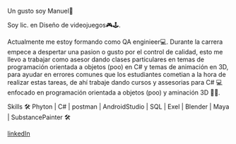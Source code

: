 Un gusto soy Manuel👋

Soy lic. en Diseño de videojuegos🎮🕹.

Actualmente me estoy formando como QA enginieer💻.
Durante la carrera empece a despertar una pasion o gusto por el control de calidad, esto me llevo a trabajar como asesor dando clases particulares en temas de programación orientada a objetos (poo) en C# y temas de animación en 3D, para ayudar en errores comunes que los estudiantes cometian a la hora de realizar estas tareas, de ahí trabaje dando cursos y assesorias para C# 💻 enfocado en programación orientada a objetos (poo) y aminación 3D 👯‍♂️.

Skills 🛠 Phyton | C# | postman | AndroidStudio | SQL | Exel | Blender | Maya | SubstancePainter 🛠


[linkedIn](https://www.linkedin.com/in/manuelrodriguez-qa)
